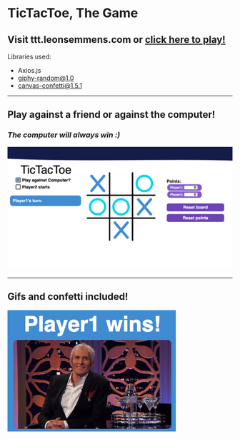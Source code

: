 # TicTacToe, The Game

## Visit ttt.leonsemmens.com or [click here to play!](http://ttt.leonsemmens.com/)

Libraries used:

-   Axios.js
-   giphy-random@1.0
-   canvas-confetti@1.5.1

---

## Play against a friend or against the computer!

### _The computer will always win :)_

![](./images/screenshot1.png)

---

## Gifs and confetti included!

![](./images/screenshot2.png)
